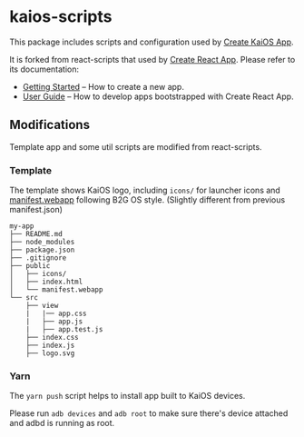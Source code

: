 # kaios-scripts

This package includes scripts and configuration used by [Create KaiOS App](https://github.com/kaios-design/create-kaios-app).

It is forked from react-scripts that used by [Create React App](https://github.com/facebook/create-react-app). Please refer to its documentation:

- [Getting Started](https://facebook.github.io/create-react-app/docs/getting-started) – How to create a new app.
- [User Guide](https://facebook.github.io/create-react-app/) – How to develop apps bootstrapped with Create React App.

## Modifications

Template app and some util scripts are modified from react-scripts.

### Template

The template shows KaiOS logo, including `icons/` for launcher icons and [manifest.webapp](https://developer.kaiostech.com/first-app/manifest) following B2G OS style. (Slightly different from previous manifest.json)

```
my-app
├── README.md
├── node_modules
├── package.json
├── .gitignore
├── public
│   ├── icons/
│   ├── index.html
│   └── manifest.webapp
└── src
    ├── view
    |   |── app.css
    |   ├── app.js
    |   ├── app.test.js
    ├── index.css
    ├── index.js
    ├── logo.svg
```

### Yarn

The `yarn push` script helps to install app built to KaiOS devices.

Please run `adb devices` and `adb root` to make sure there's device attached and adbd is running as root.
